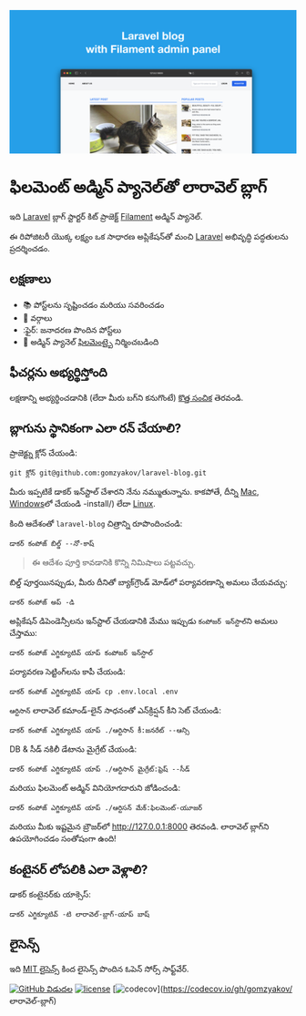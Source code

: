 ![ఫిలమెంట్ అడ్మిన్ ప్యానెల్‌తో లారావెల్ బ్లాగ్](../docs/social-preview-en.png)

# ఫిలమెంట్ అడ్మిన్ ప్యానెల్‌తో లారావెల్ బ్లాగ్

ఇది [Laravel](https://laravel.com) బ్లాగ్ స్టార్టర్ కిట్ ప్రాజెక్ట్ [Filament](https://filamentphp.com) అడ్మిన్ ప్యానెల్.

ఈ రిపోజిటరీ యొక్క లక్ష్యం ఒక సాధారణ అప్లికేషన్‌తో మంచి [Laravel](https://laravel.com) అభివృద్ధి పద్ధతులను ప్రదర్శించడం.

## లక్షణాలు

- 📚 పోస్ట్‌లను సృష్టించడం మరియు సవరించడం
- 🥑 వర్గాలు
- :ఫైర్: జనాదరణ పొందిన పోస్ట్‌లు
- :hatched_chick: అడ్మిన్ ప్యానెల్ [ఫిలమెంట్](https://filamentphp.com)పై నిర్మించబడింది

## ఫీచర్లను అభ్యర్థిస్తోంది

లక్షణాన్ని అభ్యర్థించడానికి (లేదా మీరు బగ్‌ని కనుగొంటే) [కొత్త సంచిక](https://github.com/gomzyakov/laravel-blog/issues/new) తెరవండి.

## బ్లాగును స్థానికంగా ఎలా రన్ చేయాలి?

ప్రాజెక్ట్ను క్లోన్ చేయండి:

```బాష్
git క్లోన్ git@github.com:gomzyakov/laravel-blog.git
```

మీరు ఇప్పటికే డాకర్ ఇన్‌స్టాల్ చేశారని నేను నమ్ముతున్నాను. కాకపోతే, దీన్ని [Mac](https://docs.docker.com/desktop/install/mac-install/), [Windows](https://docs.docker.com/desktop/install/windows)లో చేయండి -install/) లేదా [Linux](https://docs.docker.com/desktop/install/linux-install/).

కింది ఆదేశంతో `laravel-blog` చిత్రాన్ని రూపొందించండి:

```బాష్
డాకర్ కంపోజ్ బిల్డ్ --నో-కాష్
```

>ఈ ఆదేశం పూర్తి కావడానికి కొన్ని నిమిషాలు పట్టవచ్చు.

బిల్డ్ పూర్తయినప్పుడు, మీరు దీనితో బ్యాక్‌గ్రౌండ్ మోడ్‌లో పర్యావరణాన్ని అమలు చేయవచ్చు:

```బాష్
డాకర్ కంపోజ్ అప్ -డి
```

అప్లికేషన్ డిపెండెన్సీలను ఇన్‌స్టాల్ చేయడానికి మేము ఇప్పుడు `కంపోజర్ ఇన్‌స్టాల్`ని అమలు చేస్తాము:

```బాష్
డాకర్ కంపోజ్ ఎగ్జిక్యూటివ్ యాప్ కంపోజర్ ఇన్‌స్టాల్
```

పర్యావరణ సెట్టింగ్‌లను కాపీ చేయండి:

```బాష్
డాకర్ కంపోజ్ ఎగ్జిక్యూటివ్ యాప్ cp .env.local .env
```

`ఆర్టిసాన్` లారావెల్ కమాండ్-లైన్ సాధనంతో ఎన్‌క్రిప్షన్ కీని సెట్ చేయండి:

```బాష్
డాకర్ కంపోజ్ ఎగ్జిక్యూటివ్ యాప్ ./ఆర్టిసాన్ కీ:జనరేట్ --ఆన్సి
```

DB & సీడ్ నకిలీ డేటాను మైగ్రేట్ చేయండి:

```బాష్
డాకర్ కంపోజ్ ఎగ్జిక్యూటివ్ యాప్ ./ఆర్టిసాన్ మైగ్రేట్:ఫ్రెష్ --సీడ్
```

మరియు ఫిలమెంట్ అడ్మిన్ వినియోగదారుని జోడించండి:

```బాష్
డాకర్ కంపోజ్ ఎగ్జిక్యూటివ్ యాప్ ./ఆర్టిసన్ మేక్:ఫిలమెంట్-యూజర్
```

మరియు మీకు ఇష్టమైన బ్రౌజర్‌లో http://127.0.0.1:8000 తెరవండి. లారావెల్ బ్లాగ్‌ని ఉపయోగించడం సంతోషంగా ఉంది!

## కంటైనర్ లోపలికి ఎలా వెళ్లాలి?

డాకర్ కంటైనర్‌కు యాక్సెస్:

```బాష్
డాకర్ ఎగ్జిక్యూటివ్ -టి లారావెల్-బ్లాగ్-యాప్ బాష్
```

## లైసెన్స్

ఇది [MIT లైసెన్స్](https://github.com/gomzyakov/php-code-style/blob/main/LICENSE) కింద లైసెన్స్ పొందిన ఓపెన్ సోర్స్ సాఫ్ట్‌వేర్.


[![GitHub విడుదల](https://img.shields.io/github/release/gomzyakov/laravel-blog.svg)](https://github.com/gomzyakov/laravel-blog/releases/latest)
[![license](https://img.shields.io/badge/License-MIT-green.svg)](https://github.com/gomzyakov/laravel-blog/blob/development/LICENSE)
[![codecov](https://codecov.io/gh/gomzyakov/laravel-blog/branch/main/graph/badge.svg?token=4CYTVMVUYV)](https://codecov.io/gh/gomzyakov/ లారావెల్-బ్లాగ్)